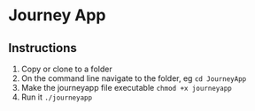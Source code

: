 # Journey App

## Instructions
1. Copy or clone to a folder
2. On the command line navigate to the folder, eg
`cd JourneyApp`
3. Make the journeyapp file executable
`chmod +x journeyapp`
4. Run it
`./journeyapp`